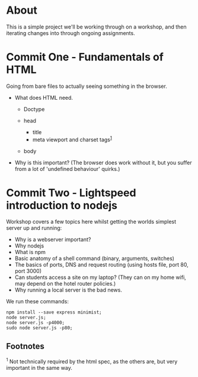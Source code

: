 # About

This is a simple project we'll be working through on a workshop, and then iterating changes into through ongoing assignments.

# Commit One - Fundamentals of HTML

Going from bare files to actually seeing something in the browser.

* What does HTML need.

  * Doctype
  * head

    * title
    * meta viewport and charset tags<sup>[1](#f1)</sup>

  * body

* Why is this important? (The browser does work without it, but you suffer from a lot of 'undefined behaviour' quirks.)

# Commit Two - Lightspeed introduction to nodejs

Workshop covers a few topics here whilst getting the worlds simplest server up and running:

 * Why is a webserver important?
 * Why nodejs
 * What is npm
 * Basic anatomy of a shell command (binary, arguments, switches)
 * The basics of ports, DNS and request routing (using hosts file, port 80, port 3000)
 * Can students access a site on my laptop? (They can on my home wifi, may depend on the hotel router policies.)
 * Why running a local server is the bad news.

We run these commands:

    npm install --save express minimist;
    node server.js;
    node server.js -p4000;
    sudo node server.js -p80;

## Footnotes

<sup name="f1" id="f1">1</sup> Not technically required by the html spec, as the others are, but very important in the same way.
